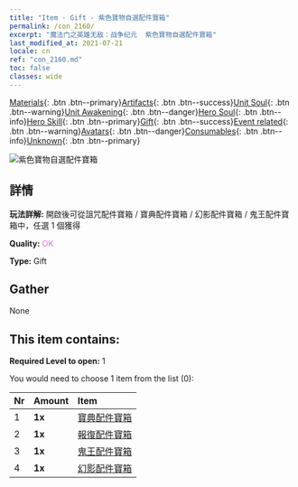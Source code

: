 ```yaml
---
title: "Item - Gift - 紫色寶物自選配件寶箱"
permalink: /con_2160/
excerpt: "魔法门之英雄无敌：战争纪元  紫色寶物自選配件寶箱"
last_modified_at: 2021-07-21
locale: cn
ref: "con_2160.md"
toc: false
classes: wide
---
```

 [Materials](/ItemsCN/){: .btn .btn--primary}[Artifacts](/ItemsCN/Artifacts/){: .btn .btn--success}[Unit Soul](/ItemsCN/UnitSoul/){: .btn .btn--warning}[Unit Awakening](/ItemsCN/UnitAwakening/){: .btn .btn--danger}[Hero Soul](/ItemsCN/HeroSoul/){: .btn .btn--info}[Hero Skill](/ItemsCN/HeroSkill/){: .btn .btn--primary}[Gift](/ItemsCN/Gift/){: .btn .btn--success}[Event related](/ItemsCN/Events/){: .btn .btn--warning}[Avatars](/ItemsCN/Avatars/){: .btn .btn--danger}[Consumables](/ItemsCN/Consumables/){: .btn .btn--info}[Unknown](/ItemsCN/Unknown/){: .btn .btn--primary}

 ![紫色寶物自選配件寶箱](/images/t/i_907046.png)

## 詳情
 **玩法詳解:** 開啟後可從詛咒配件寶箱 / 寶典配件寶箱 / 幻影配件寶箱 / 鬼王配件寶箱中，任選 1 個獲得

 **Quality:** <span style="color: #DA70D6">OK</span>

 **Type:** Gift

## Gather

  None

## This item contains:

 **Required Level to open:** 1

 You would need to choose 1 item from the list (0):

  | Nr | Amount |     Item    |
  |:---|:-------|:------------|
  | 1 |  **1x** | [寶典配件寶箱](/cn/Items/con_1383/) |  | 
  | 2 |  **1x** | [報復配件寶箱](/cn/Items/con_1386/) |  | 
  | 3 |  **1x** | [鬼王配件寶箱](/cn/Items/con_1340/) |  | 
  | 4 |  **1x** | [幻影配件寶箱](/cn/Items/con_1339/) |  | 
